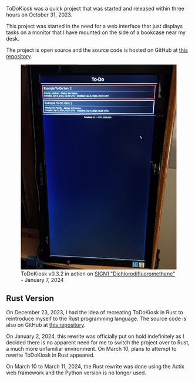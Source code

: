 ToDoKiosk was a quick project that was started and released within three hours on October 31, 2023.

This project was started in the need for a web interface that just displays tasks on a monitor that I have mounted on the side of a bookcase near my desk.

The project is open source and the source code is hosted on GitHub at [this repository](https://github.com/ctcl-bregis/ToDoKiosk).

<figure>
    <img src="/static/projects/todokiosk/todokiosk_jan72024.webp">
    <figcaption>ToDoKiosk v0.3.2 in action on <a href="../pc_r12/">SIGN1 "Dichlorodifluoromethane"</a> - January 7, 2024</figcaption>
</figure>

## Rust Version

On December 23, 2023, I had the idea of recreating ToDoKiosk in Rust to reintroduce myself to the Rust programming language. The source code is also on GitHub at [this repository](https://github.com/ctcl-bregis/todokiosk-rust).

On January 2, 2024, this rewrite was officially put on hold indefinitely as I decided there is no apparent need for me to switch the project over to Rust, a much more unfamiliar environment. On March 10, plans to attempt to rewrite ToDoKiosk in Rust appeared.

On March 10 to March 11, 2024, the Rust rewrite was done using the Actix web framework and the Python version is no longer used.